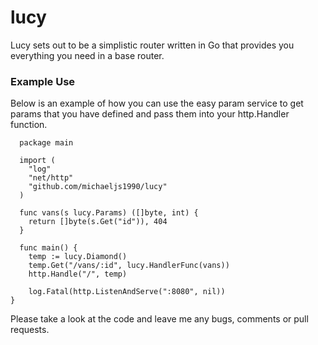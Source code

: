 lucy
====

Lucy sets out to be a simplistic router written in Go that provides you everything you need in a base router.

### Example Use

Below is an example of how you can use the easy param service to get params that you have defined and pass them into your http.Handler function.

```
  package main
  
  import (
  	"log"
  	"net/http"
  	"github.com/michaeljs1990/lucy"
  )
  
  func vans(s lucy.Params) ([]byte, int) {
  	return []byte(s.Get("id")), 404
  }
  
  func main() {
  	temp := lucy.Diamond()
  	temp.Get("/vans/:id", lucy.HandlerFunc(vans))
  	http.Handle("/", temp)
  
  	log.Fatal(http.ListenAndServe(":8080", nil))
}
```

Please take a look at the code and leave me any bugs, comments or pull requests.
